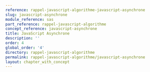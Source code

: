 ```yaml
---
reference: rappel-javascript-algorithme-javascript-asynchrone
slug: javascript-asynchrone
module_reference: sas
part_reference: rappel-javascript-algorithme
concept_reference: javascript-asynchrone
title: JavaScript Asynchrone
description: ''
order: 4
global_order: '4'
directory: rappel-javascript-algorithme
permalink: rappel-javascript-algorithme/javascript-asynchrone
layout: chapter_with_concept
---
```


